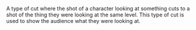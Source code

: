 A type of cut where the shot of a character looking at something cuts to a shot of the thing they were looking at the same level. This type of cut is used to show the audience what they were looking at.